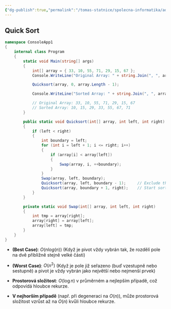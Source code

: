 ```yaml
---
{"dg-publish":true,"permalink":"/tomas-statnice/spolecna-informatika/ads/trideni/quick-sort/","tags":["tomas","spolecna_informatika","ads"],"noteIcon":""}
---
```



## Quick Sort

```C#
namespace ConsoleApp1
{
    internal class Program
    {
        static void Main(string[] args)
        {
            int[] array = { 33, 10, 55, 71, 29, 15, 67 };
            Console.WriteLine("Original Array: " + string.Join(", ", array));

            Quicksort(array, 0, array.Length - 1);

            Console.WriteLine("Sorted Array: " + string.Join(", ", array));

            // Original Array: 33, 10, 55, 71, 29, 15, 67
            // Sorted Array: 10, 15, 29, 33, 55, 67, 71
        }

        public static void Quicksort(int[] array, int left, int right)
        {
            if (left < right)
            {
                int boundary = left;
                for (int i = left + 1; i <= right; i++)
                {
                    if (array[i] < array[left])
                    {
                        Swap(array, i, ++boundary);
                    }
                }
                Swap(array, left, boundary);
                Quicksort(array, left, boundary - 1);     // Exclude the pivot element
                Quicksort(array, boundary + 1, right);    // Start sorting after the pivot element
            }
        }

        private static void Swap(int[] array, int left, int right)
        {
            int tmp = array[right];
            array[right] = array[left];
            array[left] = tmp;
        }
    }
}

```

- **(Best Case)**: $O(n log(n))$ (Když je pivot vždy vybrán tak, že rozdělí pole na dvě přibližně stejně velké části)

- **(Worst Case)**: $O(n^2)$ (Když je pole již seřazeno (buď vzestupně nebo sestupně) a pivot je vždy vybrán jako největší nebo nejmenší prvek)

- **Prostorová složitost**: $O(\log n)$ v průměrném a nejlepším případě, což odpovídá hloubce rekurze.

- **V nejhorším případě** (např. při degeneraci na $O(n)$), může prostorová složitost vzrůst až na $O(n)$ kvůli hloubce rekurze.